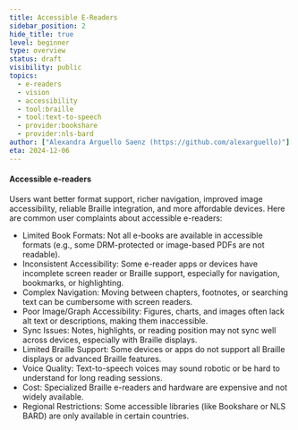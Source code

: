 ```yaml
---
title: Accessible E-Readers
sidebar_position: 2
hide_title: true
level: beginner
type: overview
status: draft
visibility: public
topics:
  - e-readers
  - vision
  - accessibility
  - tool:braille
  - tool:text-to-speech
  - provider:bookshare
  - provider:nls-bard
author: ["Alexandra Arguello Saenz (https://github.com/alexarguello)"]
eta: 2024-12-06
---
```


#### Accessible e-readers
Users want better format support, richer navigation, improved image accessibility, reliable Braille integration, and more affordable devices. Here are common user complaints about accessible e-readers:
  - Limited Book Formats: Not all e-books are available in accessible formats (e.g., some DRM-protected or image-based PDFs are not readable).
  - Inconsistent Accessibility: Some e-reader apps or devices have incomplete screen reader or Braille support, especially for navigation, bookmarks, or highlighting.
  - Complex Navigation: Moving between chapters, footnotes, or searching text can be cumbersome with screen readers.
  - Poor Image/Graph Accessibility: Figures, charts, and images often lack alt text or descriptions, making them inaccessible.
  - Sync Issues: Notes, highlights, or reading position may not sync well across devices, especially with Braille displays.
  - Limited Braille Support: Some devices or apps do not support all Braille displays or advanced Braille features.
  - Voice Quality: Text-to-speech voices may sound robotic or be hard to understand for long reading sessions.
  - Cost: Specialized Braille e-readers and hardware are expensive and not widely available.
  - Regional Restrictions: Some accessible libraries (like Bookshare or NLS BARD) are only available in certain countries.
